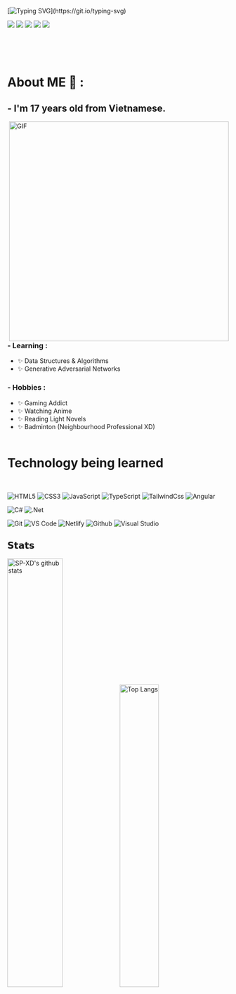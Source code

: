[![Typing SVG](https://readme-typing-svg.herokuapp.com?color=FFFFFF&size=30&lines=Hey+%F0%9F%91%8B%2C+I'm+duc+thinh.)](https://git.io/typing-svg)

[![](https://img.shields.io/badge/-Twitter-%231DA1F2?style=flat-square&logo=twitter&logoColor=ffffff)](https://twitter.com/@thinhduc20)
[![](https://img.shields.io/badge/-Github-%23181717?style=flat-square&logo=github)](https://github.com/xiaoluoboding)
[![](https://img.shields.io/badge/-Facebook-%231877F2?style=flat-square&logo=facebook&logoColor=ffffff)](https://www.facebook.com/ducthinh1810)
[![](https://img.shields.io/badge/-Gmail-D14836?style=flat-square&logo=Gmail&logoColor=ffffff)](https://www.facebook.com/ducthinh1810)
[![](https://img.shields.io/badge/-LinkedIn-%230077B5?style=flat-square&logo=LinkedIn&logoColor=ffffff)](https://www.facebook.com/ducthinh1810)

</br>
</br>
</br>
 
 
# About ME 💬 :

## - I'm 17 years old from Vietnamese.

<img hight="400" width="500" alt="GIF" align="right" src="./assets/1936.gif">

### - Learning :

- ✨ Data Structures & Algorithms
- ✨ Generative Adversarial Networks

### - Hobbies :

- ✨ Gaming Addict
- ✨ Watching Anime
- ✨ Reading Light Novels
- ✨ Badminton (Neighbourhood Professional XD)
  </br>
  </br>

# Technology being learned

</br>

![HTML5](https://img.shields.io/badge/-HTML5-%23E44D27?style=flat-square&logo=html5&logoColor=ffffff)
![CSS3](https://img.shields.io/badge/-CSS3-%231572B6?style=flat-square&logo=css3)
![JavaScript](https://img.shields.io/badge/-JavaScript-%23F7DF1C?style=flat-square&logo=javascript&logoColor=000000&labelColor=%23F7DF1C&color=%23FFCE5A)
![TypeScript](https://img.shields.io/badge/-TypeScript-007ACC?style=flat-square&logo=typescript&logoColor=white)
![TailwindCss](https://img.shields.io/badge/-TailwindCss-%231a202c?style=flat-square&logo=tailwind-css)
![Angular](https://img.shields.io/badge/-Angular-%23DD0031?style=flat-square&logo=angular)

![C#](https://img.shields.io/badge/-c%23-%23239120?style=flat-square&logo=c-sharp)
![.Net](https://img.shields.io/badge/-.NET-5C2D91?style=flat-square&logo=.net)

![Git](https://img.shields.io/badge/-Git-%23F05032?style=flat-square&logo=git&logoColor=%23ffffff)
![VS Code](https://img.shields.io/badge/-VSCode-%23007ACC?style=flat-square&logo=visual-studio-code)
![Netlify](https://img.shields.io/badge/-Netlify-%2300C7B7?style=flat-square&logo=netlify&logoColor=ffffff)
![Github](https://img.shields.io/badge/-github-%23121011?style=flat-square&logo=github&logoColor=white)
![Visual Studio](https://img.shields.io/badge/Visual%20Studio-5C2D91.svg?style=flat-square&logo=visual-studio&logoColor=white)

## 𝗦𝘁𝗮𝘁𝘀

 <img alt="SP-XD's github stats" width="50%" src="https://github-readme-stats.vercel.app/api?username=SP-XD&show_icons=true&count_private=true&hide_border=true&bg_color=50,e96205,904e99&title_color=fff&text_color=fff&icon_color=f2f2f2" href="https://github.com/sp-xd" />
<img alt="Top Langs" width="42%" src="https://github-readme-stats.vercel.app/api/top-langs/?username=sp-xd&layout=compact&count_private=true&&hide_border=true&bg_color=904e99&title_color=fff&text_color=fff&icon_color=f2f2f2&hide=jupyter%20notebook&langs_count=5" href="https://github.com/sp-xd" />
